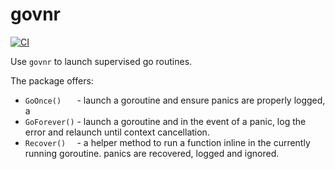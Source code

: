 # govnr

[![CI](https://circleci.com/gh/orbs-network/govnr/tree/master.svg?style=svg)](https://circleci.com/gh/orbs-network/govnr/tree/master)

Use `govnr` to launch supervised go routines. 

The package offers:
* `GoOnce()   ` - launch a goroutine and ensure panics are properly logged, a
* `GoForever()` - launch a goroutine and in the event of a panic, log the error and relaunch until context cancellation.
* `Recover()  ` - a helper method to run a function inline in the currently running goroutine. panics are recovered, logged and ignored.
